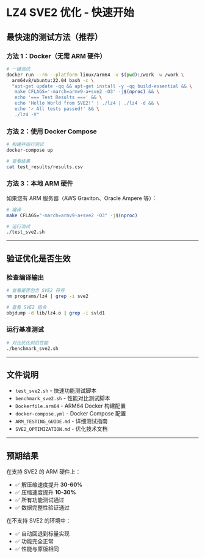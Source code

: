 # LZ4 SVE2 优化 - 快速开始

## 最快速的测试方法（推荐）

### 方法 1：Docker（无需 ARM 硬件）

```bash
# 一键测试
docker run --rm --platform linux/arm64 -v $(pwd):/work -w /work \
  arm64v8/ubuntu:22.04 bash -c \
  "apt-get update -qq && apt-get install -y -qq build-essential && \
   make CFLAGS='-march=armv9-a+sve2 -O3' -j$(nproc) && \
   echo '=== Test Results ===' && \
   echo 'Hello World from SVE2!' | ./lz4 | ./lz4 -d && \
   echo '✓ All tests passed!' && \
   ./lz4 -V"
```

### 方法 2：使用 Docker Compose

```bash
# 构建并运行测试
docker-compose up

# 查看结果
cat test_results/results.csv
```

### 方法 3：本地 ARM 硬件

如果您有 ARM 服务器（AWS Graviton、Oracle Ampere 等）：

```bash
# 编译
make CFLAGS="-march=armv9-a+sve2 -O3" -j$(nproc)

# 运行测试
./test_sve2.sh
```

---

## 验证优化是否生效

### 检查编译输出

```bash
# 查看是否包含 SVE2 符号
nm programs/lz4 | grep -i sve2

# 查看 SVE2 指令
objdump -d lib/lz4.o | grep -i svld1
```

### 运行基准测试

```bash
# 对比优化前后性能
./benchmark_sve2.sh
```

---

## 文件说明

- `test_sve2.sh` - 快速功能测试脚本
- `benchmark_sve2.sh` - 性能对比测试脚本
- `Dockerfile.arm64` - ARM64 Docker 构建配置
- `docker-compose.yml` - Docker Compose 配置
- `ARM_TESTING_GUIDE.md` - 详细测试指南
- `SVE2_OPTIMIZATION.md` - 优化技术文档

---

## 预期结果

在支持 SVE2 的 ARM 硬件上：

- ✅ 解压缩速度提升 **30-60%**
- ✅ 压缩速度提升 **10-30%**
- ✅ 所有功能测试通过
- ✅ 数据完整性验证通过

在不支持 SVE2 的环境中：

- ✅ 自动回退到标量实现
- ✅ 功能完全正常
- ✅ 性能与原版相同
